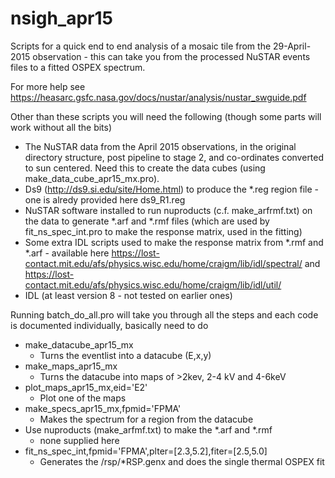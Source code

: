 # nsigh_apr15
Scripts for a quick end to end analysis of a mosaic tile from the 29-April-2015 observation - this can take you from the processed NuSTAR events files to a fitted OSPEX spectrum.

For more help see https://heasarc.gsfc.nasa.gov/docs/nustar/analysis/nustar_swguide.pdf

Other than these scripts you will need the following (though some parts will work without all the bits)
  - The NuSTAR data from the April 2015 observations, in the original directory structure, post pipeline to stage 2, and co-ordinates converted to sun centered. Need this to create the data cubes (using make_data_cube_apr15_mx.pro).
  - Ds9 (http://ds9.si.edu/site/Home.html) to produce the *.reg region file - one is alredy provided here ds9_R1.reg
  - NuSTAR software installed to run nuproducts (c.f. make_arfrmf.txt) on the data to generate *.arf and *.rmf files (which are used by fit_ns_spec_int.pro to make the response matrix, used in the fitting)
  - Some extra IDL scripts used to make the response matrix from *.rmf and *.arf - available here https://lost-contact.mit.edu/afs/physics.wisc.edu/home/craigm/lib/idl/spectral/ and https://lost-contact.mit.edu/afs/physics.wisc.edu/home/craigm/lib/idl/util/
  - IDL (at least version 8 - not tested on earlier ones)
 
Running batch_do_all.pro will take you through all the steps and each code is documented individually, basically need to do
  - make_datacube_apr15_mx            
    - Turns the eventlist into a datacube (E,x,y)
  - make_maps_apr15_mx                
    - Turns the datacube into maps of >2kev, 2-4 kV and 4-6keV
  - plot_maps_apr15_mx,eid='E2'  
    - Plot one of the maps
  - make_specs_apr15_mx,fpmid='FPMA'
    - Makes the spectrum for a region from the datacube 
  - Use nuproducts (make_arfmf.txt) to make the *.arf and *.rmf
    - none supplied here 
  - fit_ns_spec_int,fpmid='FPMA',plter=[2.3,5.2],fiter=[2.5,5.0]
    - Generates the /rsp/*RSP.genx and does the single thermal OSPEX fit 
  


